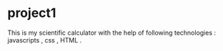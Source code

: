 # project1
This is my scientific calculator with the help of following technologies : javascripts , css , HTML .
